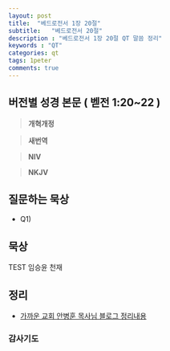 ```yaml
---
layout: post
title:  "베드로전서 1장 20절"
subtitle:   "베드로전서 20절"
description : "베드로전서 1장 20절 QT 말씀 정리"
keywords : "QT"
categories: qt
tags: 1peter
comments: true
---
```


## 버전별 성경 본문 ( 벧전 1:20~22 )

> **개혁개정**

> **새번역**

> **NIV**

> **NKJV**

## 질문하는 묵상

* Q1) 

## 묵상
TEST
임승윤 천재

## 정리
* [가까운 교회 안병훈 목사님 블로그 정리내용](https://blog.naver.com/tolerance2018)

### 감사기도

